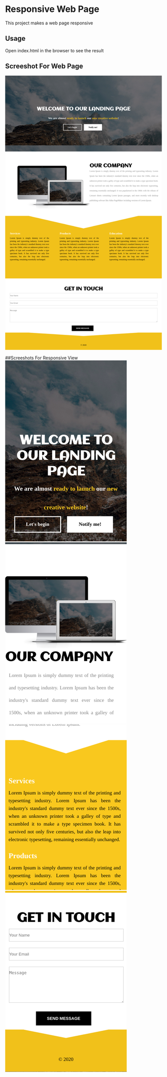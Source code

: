 # Responsive Web Page
This project makes a web page responsive

## Usage
Open index.html in the browser to see the result

## Screeshot For Web Page
![Test Image ](images/web_view.png)

##Screeshots For Responsive View
![Test Image ](images/mobile_response1.png)
![Test Image ](images/mobile_response2.png)
![Test Image ](images/mobile_response3.png)
![Test Image ](images/mobile_response4.png)


